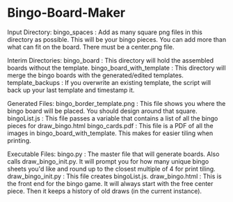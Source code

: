 # Bingo-Board-Maker

Input Directory: 
bingo_spaces : Add as many square png files in this directory as possible. This will be your bingo pieces. You can add more than what can fit on the board. There must be a center.png file.

Interim Directories:
bingo_board : This directory will hold the assembled boards without the template.
bingo_board_with_template : This directory will merge the bingo boards with the generated/edited templates.
template_backups : If you overwrite an existing template, the script will back up your last template and timestamp it.

Generated Files:
bingo_border_template.png : This file shows you where the bingo board will be placed. You should design around that square.
bingoList.js : This file passes a variable that contains a list of all the bingo pieces for draw_bingo.html
bingo_cards.pdf : This file is a PDF of all the images in bingo_board_with_template. This makes for easier tiling when printing.

Executable Files:
bingo.py : The master file that will generate boards. Also calls draw_bingo_init.py. It will prompt you for how many unique bingo sheets you'd like and round up to the closest multiple of 4 for print tiling.
draw_bingo_init.py : This file creates bingoList.js.
draw_bingo.html : This is the front end for the bingo game. It will always start with the free center piece. Then it keeps a history of old draws (in the current instance).
